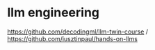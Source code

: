 # llm engineering
https://github.com/decodingml/llm-twin-course /
https://github.com/iusztinpaul/hands-on-llms
